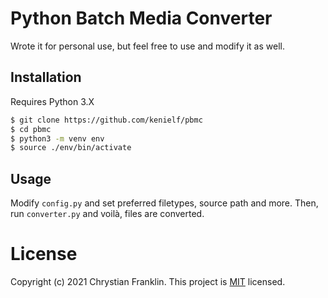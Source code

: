 # Python Batch Media Converter
Wrote it for personal use, but feel free to use and modify it as well.

## Installation
Requires Python 3.X
```bash
$ git clone https://github.com/kenielf/pbmc
$ cd pbmc
$ python3 -m venv env
$ source ./env/bin/activate
```

## Usage
Modify `config.py` and set preferred filetypes, source path and more.
Then, run `converter.py` and voilà, files are converted.

# License
Copyright (c) 2021 Chrystian Franklin. This project is [MIT](https://github.com/kenielf/pbmc/blob/main/LICENSE) licensed.
